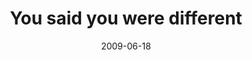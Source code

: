 ---
layout: base.njk
title : 'You said you were different' 
view_title : 'You said you were different' 
year : '2009' 
date : '2009-06-18' 
img_file : '/drawing/yousaidyouweredifferent.png' 
html_file : 'yousaidyouweredifferent' 
next_html : 'nomoresuprises.html' 
year_order : '186' 
permalink : "title/{{html_file}}.html"
---